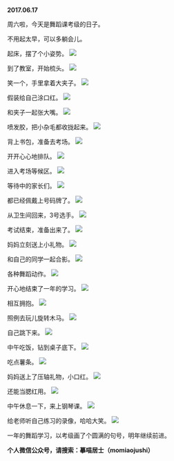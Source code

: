 
          
**2017.06.17**

周六啦，今天是舞蹈课考级的日子。

不用起太早，可以多躺会儿。

起床，摆了个小姿势。
![](https://mmbiz.qlogo.cn/mmbiz_jpg/uDI3FLln00ZgMMMPCQJsLyfictQBPk00ibnh6Aza3vmNxAJp2UjTzWwLOBzORU0z4toia3KDibyiaV2jTKyBQ5yFvibQ/0?wx_fmt=jpeg)


到了教室，开始梳头。
![](https://mmbiz.qlogo.cn/mmbiz_jpg/uDI3FLln00ZgMMMPCQJsLyfictQBPk00ibFiaDicKN0o0JRhF4s8ibQs5lCHMiaMNKmLlPogSq6hXTUrfN07p2XPsUMg/0?wx_fmt=jpeg)


笑一个，手里拿着大夹子。
![](https://mmbiz.qlogo.cn/mmbiz_jpg/uDI3FLln00ZgMMMPCQJsLyfictQBPk00ibfzZ27hWcJZO2tib2tGzD0Q6gwajfwviaTuK8ku6Hbp0Tq25yzvvHRicDA/0?wx_fmt=jpeg)


假装给自己涂口红。
![](https://mmbiz.qlogo.cn/mmbiz_jpg/uDI3FLln00ZgMMMPCQJsLyfictQBPk00ib60IcRSuGrwR2UicsvRYtx1XTiasIh1ubLwotIpW3Q9AWCjicNb7UemgYw/0?wx_fmt=jpeg)


和夹子一起张大嘴。
![](https://mmbiz.qlogo.cn/mmbiz_jpg/uDI3FLln00ZgMMMPCQJsLyfictQBPk00ibTPZc9Ehz1U6EdibIGPqvUJt1GfpngEbPT8MEQZU4Ok43EWB500K6Y0Q/0?wx_fmt=jpeg)


喷发胶，把小杂毛都收拢起来。
![](https://mmbiz.qlogo.cn/mmbiz_jpg/uDI3FLln00ZgMMMPCQJsLyfictQBPk00ibsCibLcRyw3xyAEzuSUp1EXgyxUWzLRZ0hlsYCQDJAWq5RJcazCjMIYw/0?wx_fmt=jpeg)


背上书包，准备去考场。
![](https://mmbiz.qlogo.cn/mmbiz_jpg/uDI3FLln00ZgMMMPCQJsLyfictQBPk00ibkhsxTFmOPQbTic8sibfQrUu2IRjVoibCuVNwLQqR8Qr9ibFiaxf7GFOCtHw/0?wx_fmt=jpeg)


开开心心地排队。
![](https://mmbiz.qlogo.cn/mmbiz_jpg/uDI3FLln00ZgMMMPCQJsLyfictQBPk00ibLEticmak9sldIQ0teb0lGVTaUiaqh5KEEDVic1QftTHSKcYyDBIztOVibg/0?wx_fmt=jpeg)


进入考场等候区。
![](https://mmbiz.qlogo.cn/mmbiz_jpg/uDI3FLln00ZgMMMPCQJsLyfictQBPk00ibCehkFwebTLUXTUkzubcCcW8WH7iaMb7xA2yNVFsMUWX0eYvPXGibFeRg/0?wx_fmt=jpeg)


等待中的家长们。
![](https://mmbiz.qlogo.cn/mmbiz_jpg/uDI3FLln00ZgMMMPCQJsLyfictQBPk00ibHspmUQOspfoicLyUZcicJNauqbbH3LlfVe8Aqvjg1AcN7Awp9WH9sqAQ/0?wx_fmt=jpeg)


都已经佩戴上号码牌了。
![](https://mmbiz.qlogo.cn/mmbiz_jpg/uDI3FLln00ZgMMMPCQJsLyfictQBPk00ibHB30FBoys0UzNaEVpT1iaTe6KxG6iaTaP6MuGEiczXC5XoVc4NANwgXUQ/0?wx_fmt=jpeg)


从卫生间回来，3号选手。
![](https://mmbiz.qlogo.cn/mmbiz_jpg/uDI3FLln00ZgMMMPCQJsLyfictQBPk00ibdkVagEUjkagh2SdZepNpgs29TYjCZcf17A9iaE6Lx61QmQr2kIcwr1A/0?wx_fmt=jpeg)


考试结束，准备出来了。
![](https://mmbiz.qlogo.cn/mmbiz_jpg/uDI3FLln00ZgMMMPCQJsLyfictQBPk00ib0mdeCCz1u62ELOwARQcvbjxmu9vgqb5zD4bsXDA9sIFxF4yMqIsa3w/0?wx_fmt=jpeg)


妈妈立刻送上小礼物。
![](https://mmbiz.qlogo.cn/mmbiz_jpg/uDI3FLln00ZgMMMPCQJsLyfictQBPk00ibZ4wtjia52Lfrowf3RAX2HJFibPbOLicJhUdjBCJicnUiaadcFSgPzAU7Gibw/0?wx_fmt=jpeg)


和自己的同学一起合影。
![](https://mmbiz.qlogo.cn/mmbiz_jpg/uDI3FLln00ZgMMMPCQJsLyfictQBPk00ibXgRFKNL0IhJ7vLRaHjYVxtFOJeMvFxaHtPE4ricChwhhNbMSLgrMhpw/0?wx_fmt=jpeg)


各种舞蹈动作。
![](https://mmbiz.qlogo.cn/mmbiz_jpg/uDI3FLln00ZgMMMPCQJsLyfictQBPk00ib50b3lSCic2iaj2CMgzFd4YFZ0WKfo9R2q2nzfBtUZQic1K4ZvHkwa677w/0?wx_fmt=jpeg)


开心地结束了一年的学习。
![](https://mmbiz.qlogo.cn/mmbiz_jpg/uDI3FLln00ZgMMMPCQJsLyfictQBPk00ibsa7ibb3RGJz5QeO3SibIYawpLuiaF00aicw44LXGSnETSClsSZ6R5mfnHw/0?wx_fmt=jpeg)


相互拥抱。
![](https://mmbiz.qlogo.cn/mmbiz_jpg/uDI3FLln00ZgMMMPCQJsLyfictQBPk00ibbxWlLibuwpOGm4I7L4jU2jKtdpobCib6IwEUj78yNbJ0JNGy9iawOIxibA/0?wx_fmt=jpeg)


照例去玩儿旋转木马。
![](https://mmbiz.qlogo.cn/mmbiz_jpg/uDI3FLln00ZgMMMPCQJsLyfictQBPk00ibDktmZjiaXyxPsAf3f0B3eGwuv5816RzZJPhvLn6f12KIt7MlOrF86qQ/0?wx_fmt=jpeg)


自己跳下来。
![](https://mmbiz.qlogo.cn/mmbiz_jpg/uDI3FLln00ZgMMMPCQJsLyfictQBPk00ibtaDs1xNSwsKIBIC7XXrJtyLwzEFSItWXACYOqtZVTS6Y2ibibyU9Mc7A/0?wx_fmt=jpeg)


中午吃饭，钻到桌子底下。
![](https://mmbiz.qlogo.cn/mmbiz_jpg/uDI3FLln00ZgMMMPCQJsLyfictQBPk00ibPIqpVFPR6VjCTIUZncXq1UaOacrNymykpiamxPNoFH4E0c2ib49rmq2g/0?wx_fmt=jpeg)


吃点薯条。
![](https://mmbiz.qlogo.cn/mmbiz_jpg/uDI3FLln00ZgMMMPCQJsLyfictQBPk00ibNsSDJ6Suy74ASvhtVCaicjWJZ1ZmwnibcY5ZiclLQua13HWUflzbUicI1A/0?wx_fmt=jpeg)


妈妈送上了压轴礼物，小口红。
![](https://mmbiz.qlogo.cn/mmbiz_jpg/uDI3FLln00ZgMMMPCQJsLyfictQBPk00ib0nrVriabicImfWHzu6IVIDCfK84KeRqfyN6WjCsZMvTd6D5ZiamfRGdNg/0?wx_fmt=jpeg)


还能当腮红用。
![](https://mmbiz.qlogo.cn/mmbiz_jpg/uDI3FLln00ZgMMMPCQJsLyfictQBPk00iblt6QJ5oS8aDFibDkkqOwGNohU8zfGvAyzPM85sLy68nNCZDZgcWgV9A/0?wx_fmt=jpeg)


中午休息一下，来上钢琴课。
![](https://mmbiz.qlogo.cn/mmbiz_jpg/uDI3FLln00ZgMMMPCQJsLyfictQBPk00ib79xYuagw0k8ECR2xbY5PxDe3bJBhSqHsVMRxIXibGweSwQrsNt1IwZQ/0?wx_fmt=jpeg)


给老师听自己练习的录像，哈哈大笑。
![](https://mmbiz.qlogo.cn/mmbiz_jpg/uDI3FLln00ZgMMMPCQJsLyfictQBPk00ib1eGYMXjRsTxZaxxmXia3OgxicX7TACnMvIqSJ0Y1Et1MzJFkKn4GQFpA/0?wx_fmt=jpeg)


一年的舞蹈学习，以考级画了个圆满的句号，明年继续前进。


**个人微信公众号，请搜索：摹喵居士（momiaojushi）**

        